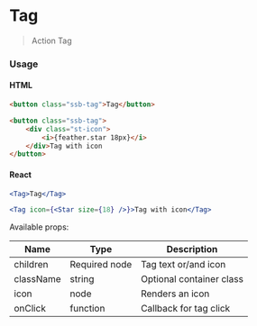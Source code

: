 Tag
========

> Action Tag

### Usage

#### HTML

```html
<button class="ssb-tag">Tag</button>

<button class="ssb-tag">
    <div class="st-icon">
        <i>{feather.star 18px}</i>
    </div>Tag with icon
</button>
```

#### React

```jsx harmony
<Tag>Tag</Tag>

<Tag icon={<Star size={18} />}>Tag with icon</Tag>
```

Available props:

| Name       | Type           | Description  |
| ---------- | ------------- | ----- |
| children | Required node | Tag text or/and icon |
| className   | string | Optional container class|
| icon | node | Renders an icon |
| onClick | function | Callback for tag click |

